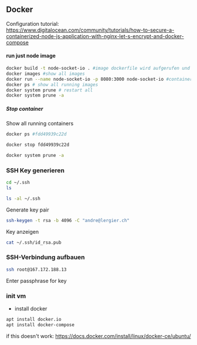 ## Docker
Configuration tutorial: https://www.digitalocean.com/community/tutorials/how-to-secure-a-containerized-node-js-application-with-nginx-let-s-encrypt-and-docker-compose

#### run just node image
```zsh
docker build -t node-socket-io . #image dockerfile wird aufgerufen und image erhält namen node-socket-io
docker images #show all images
docker run --name node-socket-io -p 8080:3000 node-socket-io #container wird gestartet; gegen aussen auf port 8080, gegen innen auf port 3000
docker ps # show all running images
docker system prune # restart all
docker system prune -a
```

##### Stop container
Show all running containers
```zsh
docker ps #fdd49939c22d
```

```zsh
docker stop fdd49939c22d
```

```zsh
docker system prune -a
```

### SSH Key generieren
```zsh
cd ~/.ssh
ls
```
```zsh
ls -al ~/.ssh
```

Generate key pair
```zsh
ssh-keygen -t rsa -b 4096 -C "andre@lergier.ch"
```

Key anzeigen
```zsh
cat ~/.ssh/id_rsa.pub 
```

### SSH-Verbindung aufbauen
```zsh
ssh root@167.172.188.13
```
Enter passphrase for key

### init vm
- install docker
```zsh
apt install docker.io
apt install docker-compose
```
if this doesn't work: https://docs.docker.com/install/linux/docker-ce/ubuntu/